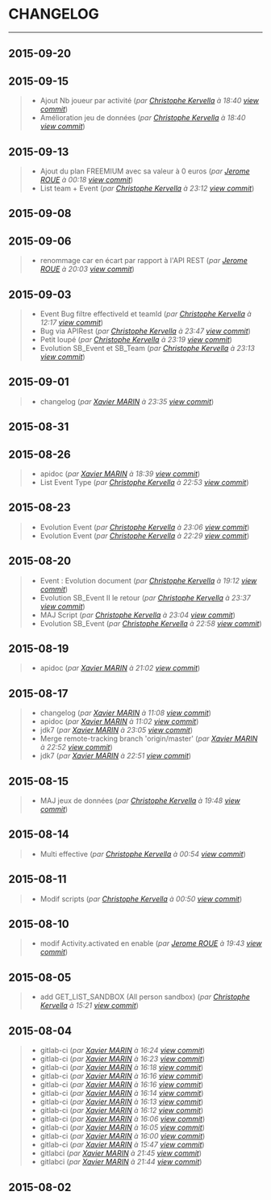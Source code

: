 # CHANGELOG
---

## 2015-09-20

## 2015-09-15
> + Ajout Nb joueur par activité (*par [Christophe Kervella](ch.kervella@gmail.com) à 18:40 [view commit](https://gitlab.com/qaobee/qaobee-swarn/commit/866ec742570528d5b1ed8afecf4babffebad1a79)*)
> + Amélioration jeu de données (*par [Christophe Kervella](ch.kervella@gmail.com) à 18:40 [view commit](https://gitlab.com/qaobee/qaobee-swarn/commit/ca7d805f88e9fc0027de68b184eba4ed64b3ef4c)*)

## 2015-09-13
> + Ajout du plan FREEMIUM avec sa valeur à 0 euros (*par [Jerome ROUE](jerome.roue@gmail.com) à 00:18 [view commit](https://gitlab.com/qaobee/qaobee-swarn/commit/216bcdcb8897bc32c27e4d5f3f82007fe36f7ab9)*)
> + List team + Event (*par [Christophe Kervella](ch.kervella@gmail.com) à 23:12 [view commit](https://gitlab.com/qaobee/qaobee-swarn/commit/ee109346afc93ab87a08833550be28da00b04106)*)

## 2015-09-08

## 2015-09-06
> + renommage car en écart par rapport à l'API REST (*par [Jerome ROUE](jerome.roue@gmail.com) à 20:03 [view commit](https://gitlab.com/qaobee/qaobee-swarn/commit/22fda764fe4721778367917af4d247378e2b91a3)*)

## 2015-09-03
> + Event Bug filtre effectiveId et teamId (*par [Christophe Kervella](ch.kervella@gmail.com) à 12:17 [view commit](https://gitlab.com/qaobee/qaobee-swarn/commit/4810382c6231ab967a8ca7de7323674239d96d69)*)
> + Bug via APIRest (*par [Christophe Kervella](ch.kervella@gmail.com) à 23:47 [view commit](https://gitlab.com/qaobee/qaobee-swarn/commit/13582650a28fa7eb04d8768847ed676590f06889)*)
> + Petit loupé (*par [Christophe Kervella](ch.kervella@gmail.com) à 23:19 [view commit](https://gitlab.com/qaobee/qaobee-swarn/commit/2639fcb151e82af321acdbdc30053981608324bc)*)
> + Evolution SB_Event et SB_Team (*par [Christophe Kervella](ch.kervella@gmail.com) à 23:13 [view commit](https://gitlab.com/qaobee/qaobee-swarn/commit/61ecc371d98598d8702a5fd862ca042c597c99c1)*)

## 2015-09-01
> + changelog (*par [Xavier MARIN](marin.xavier@gmail.com) à 23:35 [view commit](https://gitlab.com/qaobee/qaobee-swarn/commit/36f3876ae8a8ed811f71df72be417522fca3957a)*)

## 2015-08-31

## 2015-08-26
> + apidoc (*par [Xavier MARIN](marin.xavier@gmail.com) à 18:39 [view commit](https://gitlab.com/qaobee/qaobee-swarn/commit/69ed2d9c299f10301de6ab7ea08f33bfe735062c)*)
> + List Event Type (*par [Christophe Kervella](ch.kervella@gmail.com) à 22:53 [view commit](https://gitlab.com/qaobee/qaobee-swarn/commit/c01c6561e059438c20affac4efe89ee8ff5ac53a)*)

## 2015-08-23
> + Evolution Event (*par [Christophe Kervella](ch.kervella@gmail.com) à 23:06 [view commit](https://gitlab.com/qaobee/qaobee-swarn/commit/0f00af22732926568813bde2cd6d8fcc1a1c367f)*)
> + Evolution Event (*par [Christophe Kervella](ch.kervella@gmail.com) à 22:29 [view commit](https://gitlab.com/qaobee/qaobee-swarn/commit/339285cc95ce67f0f3a15054215e3265e10facd7)*)

## 2015-08-20
> + Event : Evolution document (*par [Christophe Kervella](ch.kervella@gmail.com) à 19:12 [view commit](https://gitlab.com/qaobee/qaobee-swarn/commit/f1751c2acac6d41841907ce0603663adaa4bf00e)*)
> + Evolution SB_Event II le retour (*par [Christophe Kervella](ch.kervella@gmail.com) à 23:37 [view commit](https://gitlab.com/qaobee/qaobee-swarn/commit/35ba2ac5f7b93f2df2c2fed6850f936a7fb45af6)*)
> + MAJ Script (*par [Christophe Kervella](ch.kervella@gmail.com) à 23:04 [view commit](https://gitlab.com/qaobee/qaobee-swarn/commit/1908dc77101006e83cd216c006101a62476ea7cf)*)
> + Evolution SB_Event (*par [Christophe Kervella](ch.kervella@gmail.com) à 22:58 [view commit](https://gitlab.com/qaobee/qaobee-swarn/commit/45514a50696ac55439f446f9328b4141744bb594)*)

## 2015-08-19
> + apidoc (*par [Xavier MARIN](marin.xavier@gmail.com) à 21:02 [view commit](https://gitlab.com/qaobee/qaobee-swarn/commit/f1d0d768aa817157baa8b652f361f9c3f1860fdf)*)

## 2015-08-17
> + changelog (*par [Xavier MARIN](marin.xavier@gmail.com) à 11:08 [view commit](https://gitlab.com/qaobee/qaobee-swarn/commit/998d20747a52a45481b656e4ad32a55383561fdd)*)
> + apidoc (*par [Xavier MARIN](marin.xavier@gmail.com) à 11:02 [view commit](https://gitlab.com/qaobee/qaobee-swarn/commit/0d5fa50ae9f1a1891ad82553df1a61ffc11a0ce5)*)
> + jdk7 (*par [Xavier MARIN](marin.xavier@gmail.com) à 23:05 [view commit](https://gitlab.com/qaobee/qaobee-swarn/commit/70913d5caae1965c2987e6e4d86f487623b50a22)*)
> + Merge remote-tracking branch 'origin/master' (*par [Xavier MARIN](marin.xavier@gmail.com) à 22:52 [view commit](https://gitlab.com/qaobee/qaobee-swarn/commit/5b8145fb61a4184c2328f1f88c890e2372c7c5a1)*)
> + jdk7 (*par [Xavier MARIN](marin.xavier@gmail.com) à 22:51 [view commit](https://gitlab.com/qaobee/qaobee-swarn/commit/5815f78d828e01ab6e30f9aa9051e1521413d3b4)*)

## 2015-08-15
> + MAJ jeux de données (*par [Christophe Kervella](ch.kervella@gmail.com) à 19:48 [view commit](https://gitlab.com/qaobee/qaobee-swarn/commit/b06158f1d2cb790d00024b80792b6aa60e5e37c2)*)

## 2015-08-14
> + Multi effective (*par [Christophe Kervella](ch.kervella@gmail.com) à 00:54 [view commit](https://gitlab.com/qaobee/qaobee-swarn/commit/b77b337865b2f0d01787e1960387cfc52e464dd1)*)

## 2015-08-11
> + Modif scripts (*par [Christophe Kervella](ch.kervella@gmail.com) à 00:50 [view commit](https://gitlab.com/qaobee/qaobee-swarn/commit/fbee47544cfdb9e6e91e3d7120337946549065ff)*)

## 2015-08-10
> + modif Activity.activated en enable (*par [Jerome ROUE](jerome.roue@gmail.com) à 19:43 [view commit](https://gitlab.com/qaobee/qaobee-swarn/commit/050d7272985bd6b8c5e2cf5e98e78ad8a27c5004)*)

## 2015-08-05
> + add GET_LIST_SANDBOX (All person sandbox) (*par [Christophe Kervella](ch.kervella@gmail.com) à 15:21 [view commit](https://gitlab.com/qaobee/qaobee-swarn/commit/3a46eb17a1fd7f3b77f1ae69388a107b89991744)*)

## 2015-08-04
> + gitlab-ci (*par [Xavier MARIN](marin.xavier@gmail.com) à 16:24 [view commit](https://gitlab.com/qaobee/qaobee-swarn/commit/8a8cd79f3d7e791059cebd7205d216b8f06d94ac)*)
> + gitlab-ci (*par [Xavier MARIN](marin.xavier@gmail.com) à 16:23 [view commit](https://gitlab.com/qaobee/qaobee-swarn/commit/413f66de76275090f71ddd90e404b497843206c3)*)
> + gitlab-ci (*par [Xavier MARIN](marin.xavier@gmail.com) à 16:18 [view commit](https://gitlab.com/qaobee/qaobee-swarn/commit/642f9187595fb5ddf940abec0f096a571f1ce500)*)
> + gitlab-ci (*par [Xavier MARIN](marin.xavier@gmail.com) à 16:16 [view commit](https://gitlab.com/qaobee/qaobee-swarn/commit/34452e15eeb5431a926f6bdf084fa1c0efb8706d)*)
> + gitlab-ci (*par [Xavier MARIN](marin.xavier@gmail.com) à 16:16 [view commit](https://gitlab.com/qaobee/qaobee-swarn/commit/f1dfb7da6365dfa0bada8362129a00a46cde89a3)*)
> + gitlab-ci (*par [Xavier MARIN](marin.xavier@gmail.com) à 16:14 [view commit](https://gitlab.com/qaobee/qaobee-swarn/commit/bddfb69debead2be1dc7720a667cafb92c996b7d)*)
> + gitlab-ci (*par [Xavier MARIN](marin.xavier@gmail.com) à 16:13 [view commit](https://gitlab.com/qaobee/qaobee-swarn/commit/d5e66157469441c4cb6d390676a841c62387425d)*)
> + gitlab-ci (*par [Xavier MARIN](marin.xavier@gmail.com) à 16:12 [view commit](https://gitlab.com/qaobee/qaobee-swarn/commit/33387c826cf04a81c61967130c42e9f099135ca6)*)
> + gitlab-ci (*par [Xavier MARIN](marin.xavier@gmail.com) à 16:06 [view commit](https://gitlab.com/qaobee/qaobee-swarn/commit/bfc83e55316343b2bbdf991c1bd39752edcbb76a)*)
> + gitlab-ci (*par [Xavier MARIN](marin.xavier@gmail.com) à 16:05 [view commit](https://gitlab.com/qaobee/qaobee-swarn/commit/b57ee58f5bf457d6d7044aa5d70b170069c4653d)*)
> + gitlab-ci (*par [Xavier MARIN](marin.xavier@gmail.com) à 16:00 [view commit](https://gitlab.com/qaobee/qaobee-swarn/commit/c330fa9b126d030c7e3ce3d05bfda03c9bf1a5db)*)
> + gitlab-ci (*par [Xavier MARIN](marin.xavier@gmail.com) à 15:47 [view commit](https://gitlab.com/qaobee/qaobee-swarn/commit/729d3454b676d354f16b006261499010b849f96a)*)
> + gitlabci (*par [Xavier MARIN](marin.xavier@gmail.com) à 21:45 [view commit](https://gitlab.com/qaobee/qaobee-swarn/commit/bba31467f639bace7c7502feb0922e77c0ebd96d)*)
> + gitlabci (*par [Xavier MARIN](marin.xavier@gmail.com) à 21:44 [view commit](https://gitlab.com/qaobee/qaobee-swarn/commit/881bd39a8ec98697db06afcfb4b481e56025557c)*)

## 2015-08-02
